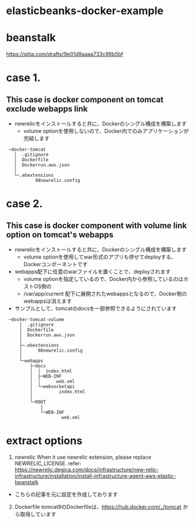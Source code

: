# elasticbeanks-docker-example

# beanstalk
https://qiita.com/drafts/9e01d9aaaa733c96b5bf

# case 1.
## This case is docker component on tomcat exclude webapps link

- newrelicをインストールすると共に、Dockerのシングル構成を構築します
  - volume optionを使用しないので、Docker内でのみアプリケーションが完結します

```
 ─docker-tomcat
   │  .gitignore
   │  Dockerfile
   │  Dockerrun.aws.json
   │
   └─.ebextensions
           98newrelic.config
```

# case 2.
## This case is docker component with volume link option  on tomcat's webapps

- newrelicをインストールすると共に、Dockerのシングル構成を構築します
  - volume optionを使用してwar形式のアプリも併せてdeployする、Dockerコンポーネントです
- webapps配下に任意のwarファイルを置くことで、deployされます
  - volume optionを指定しているので、Docker内から参照しているのはホストOS側の
  - /var/app/current 配下に展開されたwebappsとなるので、Docker側のwebappsは消えます
- サンプルとして、tomcatのdocsを一部参照できるようにされています

```
 ─docker-tomcat-volume
     │  .gitignore
     │  Dockerfile
     │  Dockerrun.aws.json
     │  
     ├─.ebextensions
     │      98newrelic.config
     │      
     └─webapps
         ├─docs
         │  │  index.html
         │  ├─WEB-INF
         │  │      web.xml
         │  └─websocketapi
         │          index.html
         │              
         └─ROOT
             │  
             └─WEB-INF
                     web.xml
```

# extract options
1. newrelic
When it use newrelic extension, please replace NEWRELIC_LICENSE.
refer:
https://newrelic.degica.com/docs/infrastructure/new-relic-infrastructure/installation/install-infrastructure-agent-aws-elastic-beanstalk
- こちらの記事を元に設定を作成しております

2. Dockerfile
tomcat9のDockerfileは、https://hub.docker.com/_/tomcat から取得しています

